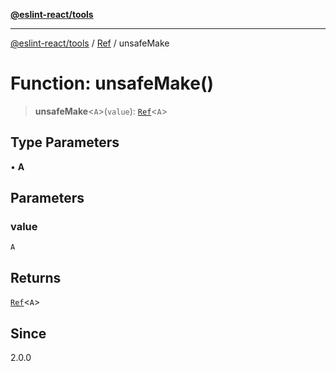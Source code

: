 [**@eslint-react/tools**](../../../README.md)

***

[@eslint-react/tools](../../../README.md) / [Ref](../README.md) / unsafeMake

# Function: unsafeMake()

> **unsafeMake**\<`A`\>(`value`): [`Ref`](../interfaces/Ref.md)\<`A`\>

## Type Parameters

• **A**

## Parameters

### value

`A`

## Returns

[`Ref`](../interfaces/Ref.md)\<`A`\>

## Since

2.0.0
